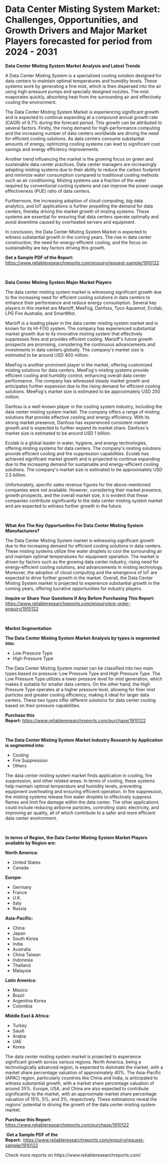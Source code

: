 <p><h1>Data Center Misting System Market: Challenges, Opportunities, and Growth Drivers and Major Market Players forecasted for period from 2024 - 2031</h1></p><p><strong>Data Center Misting System Market Analysis and Latest Trends</strong></p>
<p><p>A Data Center Misting System is a specialized cooling solution designed for data centers to maintain optimal temperatures and humidity levels. These systems work by generating a fine mist, which is then dispersed into the air using high-pressure pumps and specially designed nozzles. The mist evaporates quickly, absorbing heat from the surrounding air and effectively cooling the environment.</p><p>The Data Center Misting System Market is experiencing significant growth and is expected to continue expanding at a compound annual growth rate (CAGR) of 9.7% during the forecast period. This growth can be attributed to several factors. Firstly, the rising demand for high-performance computing and the increasing number of data centers worldwide are driving the need for efficient cooling solutions. As data centers consume substantial amounts of energy, optimizing cooling systems can lead to significant cost savings and energy efficiency improvements.</p><p>Another trend influencing the market is the growing focus on green and sustainable data center practices. Data center managers are increasingly adopting misting systems due to their ability to reduce the carbon footprint and minimize water consumption compared to traditional cooling methods such as air conditioning. Misting systems use a fraction of the water required by conventional cooling systems and can improve the power usage effectiveness (PUE) ratio of data centers.</p><p>Furthermore, the increasing adoption of cloud computing, big data analytics, and IoT applications is further propelling the demand for data centers, thereby driving the market growth of misting systems. These systems are essential for ensuring that data centers operate optimally and avoid downtime caused by overheated servers and equipment.</p><p>In conclusion, the Data Center Misting System Market is expected to witness substantial growth in the coming years. The rise in data center construction, the need for energy-efficient cooling, and the focus on sustainability are key factors driving this growth.</p></p>
<p><strong>Get a Sample PDF of the Report:&nbsp;</strong> <a href="https://www.reliableresearchreports.com/enquiry/request-sample/1910122">https://www.reliableresearchreports.com/enquiry/request-sample/1910122</a></p>
<p>&nbsp;</p>
<p><strong>Data Center Misting System Major Market Players</strong></p>
<p><p>The data center misting system market is witnessing significant growth due to the increasing need for efficient cooling solutions in data centers to enhance their performance and reduce energy consumption. Several key players in this market are Marioff, MeeFog, Danfoss, Tyco Aquamist, Ecolab, LPG Fire Australia, and SmartMist.</p><p>Marioff is a leading player in the data center misting system market and is known for its HI-FOG system. The company has experienced substantial market growth due to its innovative misting system that effectively suppresses fires and provides efficient cooling. Marioff's future growth prospects are promising, considering the continuous advancements and investments in data centers globally. The company's market size is estimated to be around USD 400 million.</p><p>MeeFog is another prominent player in the market, offering customized misting solutions for data centers. MeeFog's misting systems provide efficient cooling and humidity control, enhancing overall data center performance. The company has witnessed steady market growth and anticipates further expansion due to the rising demand for efficient cooling solutions. MeeFog's market size is estimated to be approximately USD 250 million.</p><p>Danfoss is a well-known player in the cooling system industry, including the data center misting system market. The company offers a range of misting solutions that provide effective cooling and energy efficiency. With its strong market presence, Danfoss has experienced consistent market growth and is expected to further expand its market share. Danfoss's market size is estimated to be around USD 1 billion.</p><p>Ecolab is a global leader in water, hygiene, and energy technologies, offering misting systems for data centers. The company's misting solutions provide efficient cooling and fire suppression capabilities. Ecolab has achieved significant market growth and is projected to continue expanding due to the increasing demand for sustainable and energy-efficient cooling solutions. The company's market size is estimated to be approximately USD 2.5 billion.</p><p>Unfortunately, specific sales revenue figures for the above-mentioned companies were not available. However, considering their market presence, growth prospects, and the overall market size, it is evident that these companies contribute significantly to the data center misting system market and are expected to witness further growth in the future.</p></p>
<p>&nbsp;</p>
<p><strong>What Are The Key Opportunities For Data Center Misting System Manufacturers?</strong></p>
<p><p>The Data Center Misting System market is witnessing significant growth due to the increasing demand for efficient cooling solutions in data centers. These misting systems utilize fine water droplets to cool the surrounding air and maintain optimal temperatures for equipment operation. The market is driven by factors such as the growing data center industry, rising need for energy-efficient cooling solutions, and advancements in misting technology. Moreover, the adoption of cloud computing and the emergence of IoT are expected to drive further growth in the market. Overall, the Data Center Misting System market is projected to experience substantial growth in the coming years, offering lucrative opportunities for industry players.</p></p>
<p><strong>Inquire or Share Your Questions If Any Before Purchasing This Report:</strong> <a href="https://www.reliableresearchreports.com/enquiry/pre-order-enquiry/1910122">https://www.reliableresearchreports.com/enquiry/pre-order-enquiry/1910122</a></p>
<p>&nbsp;</p>
<p><strong>Market Segmentation</strong></p>
<p><strong>The Data Center Misting System Market Analysis by types is segmented into:</strong></p>
<p><ul><li>Low Pressure Type</li><li>High Pressure Type</li></ul></p>
<p><p>The Data Center Misting System market can be classified into two main types based on pressure: Low Pressure Type and High Pressure Type. The Low Pressure Type utilizes a lower pressure level for mist generation, which makes it suitable for smaller data centers. On the other hand, the High Pressure Type operates at a higher pressure level, allowing for finer mist particles and greater cooling efficiency, making it ideal for larger data centers. These two types offer different solutions for data center cooling based on their pressure capabilities.</p></p>
<p><strong>Purchase this Report:&nbsp;</strong><a href="https://www.reliableresearchreports.com/purchase/1910122">https://www.reliableresearchreports.com/purchase/1910122</a></p>
<p>&nbsp;</p>
<p><strong>The Data Center Misting System Market Industry Research by Application is segmented into:</strong></p>
<p><ul><li>Cooling</li><li>Fire Suppression</li><li>Others</li></ul></p>
<p><p>The data center misting system market finds application in cooling, fire suppression, and other related areas. In terms of cooling, these systems help maintain optimal temperature and humidity levels, preventing equipment overheating and ensuring efficient operation. In fire suppression, the misting systems release fine water droplets to effectively suppress flames and limit fire damage within the data center. The other applications could include reducing airborne particles, controlling static electricity, and improving air quality, all of which contribute to a safer and more efficient data center environment.</p></p>
<p>&nbsp;</p>
<p><strong>In terms of Region, the Data Center Misting System Market Players available by Region are:</strong></p>
<p>
    <p> <strong> North America: </strong>
        <ul>
            <li>United States</li>
            <li>Canada</li>
        </ul>
        </p> 
    <p> <strong> Europe: </strong>
        <ul>
            <li>Germany</li>
            <li>France</li>
            <li>U.K.</li>
            <li>Italy</li>
            <li>Russia</li>
        </ul>
        </p> 
    <p> <strong> Asia-Pacific: </strong>
        <ul>
            <li>China</li>
            <li>Japan</li>
            <li>South Korea</li>
            <li>India</li>
            <li>Australia</li>
            <li>China Taiwan</li>
            <li>Indonesia</li>
            <li>Thailand</li>
            <li>Malaysia</li>
        </ul>
        </p> 
    <p> <strong> Latin America: </strong>
        <ul>
            <li>Mexico</li>
            <li>Brazil</li>
            <li>Argentina Korea</li>
            <li>Colombia</li>
        </ul>
        </p> 
    <p> <strong> Middle East & Africa: </strong>
        <ul>
            <li>Turkey</li>
            <li>Saudi</li>
            <li>Arabia</li>
            <li>UAE</li>
            <li>Korea</li>
        </ul>
    </p>
    </p>
<p><p>The data center misting system market is projected to experience significant growth across various regions. North America, being a technologically advanced region, is expected to dominate the market, with a market share percentage valuation of approximately 40%. The Asia-Pacific (APAC) region, particularly countries like China and India, is anticipated to witness substantial growth, with a market share percentage valuation of around 35%. Europe, USA, and China are also expected to contribute significantly to the market, with an approximate market share percentage valuation of 15%, 5%, and 3%, respectively. These estimations reveal the regions' potential in driving the growth of the data center misting system market.</p></p>
<p><strong>Purchase this Report: </strong><a href="https://www.reliableresearchreports.com/purchase/1910122">https://www.reliableresearchreports.com/purchase/1910122</a></p>
<p>&nbsp;<strong>Get a Sample PDF of the Report:&nbsp;&nbsp;</strong><a href="https://www.reliableresearchreports.com/enquiry/request-sample/1910122">https://www.reliableresearchreports.com/enquiry/request-sample/1910122</a></p>
<p><strong></strong></p>
<p>Check more reports on https://www.reliableresearchreports.com/</p>